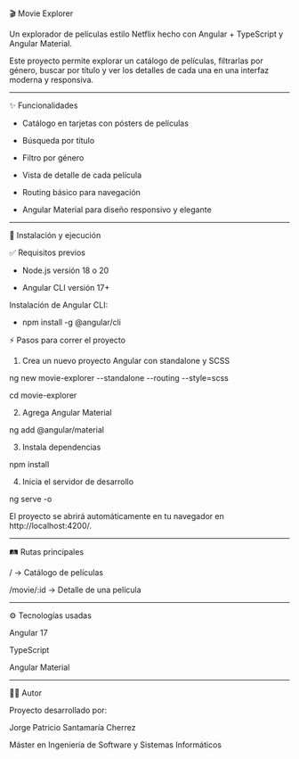 🎬 Movie Explorer

Un explorador de películas estilo Netflix hecho con Angular + TypeScript y Angular Material.

Este proyecto permite explorar un catálogo de películas, filtrarlas por género, buscar por título y ver los detalles de cada una en una interfaz moderna y responsiva.


---

✨ Funcionalidades

- Catálogo en tarjetas con pósters de películas

- Búsqueda por título

- Filtro por género

- Vista de detalle de cada película

- Routing básico para navegación

- Angular Material para diseño responsivo y elegante


---

🚀 Instalación y ejecución

✅ Requisitos previos

- Node.js versión 18 o 20

- Angular CLI versión 17+


Instalación de Angular CLI:

- npm install -g @angular/cli

⚡ Pasos para correr el proyecto

1. Crea un nuevo proyecto Angular con standalone y SCSS

ng new movie-explorer --standalone --routing --style=scss

cd movie-explorer

2. Agrega Angular Material

ng add @angular/material

3. Instala dependencias

npm install

4. Inicia el servidor de desarrollo

ng serve -o

El proyecto se abrirá automáticamente en tu navegador en http://localhost:4200/.

---

🛤️ Rutas principales

/ → Catálogo de películas

/movie/:id → Detalle de una película

---

⚙️ Tecnologías usadas

Angular 17 

TypeScript

Angular Material

---

👨‍💻 Autor

Proyecto desarrollado por:

Jorge Patricio Santamaría Cherrez

Máster en Ingeniería de Software y Sistemas Informáticos 


